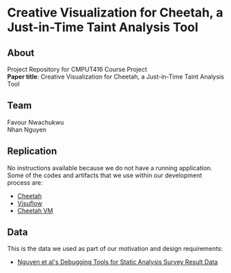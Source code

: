 # Creative Visualization for Cheetah, a Just-in-Time Taint Analysis Tool

## About
Project Repository for CMPUT416 Course Project  
**Paper title**: Creative Visualization for Cheetah, a Just-in-Time Taint Analysis Tool 

## Team
Favour Nwachukwu  
Nhan Nguyen

## Replication
No instructions available because we do not have a running application.  
Some of the codes and artifacts that we use within our development process are:
- [Cheetah](https://github.com/secure-software-engineering/cheetah)
- [Visuflow](https://github.com/VisuFlow/visuflow-plugin)
- [Cheetah VM](https://dl.acm.org/action/downloadSupplement?doi=10.1145%2F3092703.3092705&file=issta17-mainid11-s.zip)

## Data
This is the data we used as part of our motivation and design requirements:
- [Nguyen et al's Debugging Tools for Static Analysis Survey Result Data](https://secureservercdn.net/160.153.138.163/y0k.99f.myftpupload.com/wp-content/uploads/2017/08/survey-answers.xlsx)
